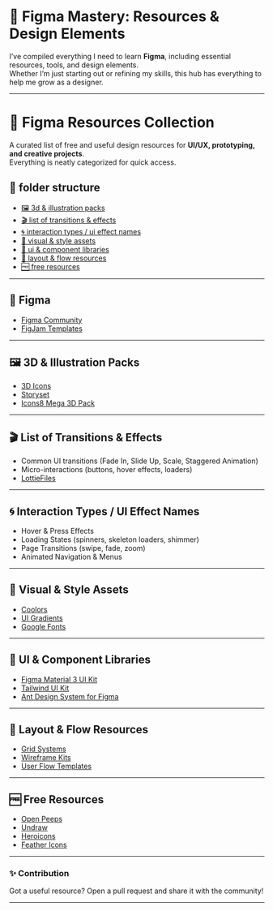 # 🎨 Figma Mastery: Resources & Design Elements  

I’ve compiled everything I need to learn **Figma**, including essential resources, tools, and design elements.  
Whether I’m just starting out or refining my skills, this hub has everything to help me grow as a designer.  

---

# 📂 Figma Resources Collection  

A curated list of free and useful design resources for **UI/UX, prototyping, and creative projects**.  
Everything is neatly categorized for quick access.  

## 📂 folder structure  
- [🖼️ 3d & illustration packs](3d-illustration-packs.md)  
- [🎬 list of transitions & effects](./transitions-effects.md)  
- [🌀 interaction types / ui effect names](./interaction-types-ui-effects.md)  
- [🎨 visual & style assets](./visual-style-assets.md)  
- [🧩 ui & component libraries](./ui-component-libraries.md)  
- [📐 layout & flow resources](./layout-flow-resources.md)  
- [🆓 free resources](./free-resources.md)  


 

---

## 📐 Figma
- [Figma Community](https://www.figma.com/community)  
- [FigJam Templates](https://www.figma.com/community/templates)  

---

## 🖼️ 3D & Illustration Packs
- [3D Icons](https://3dicons.co)  
- [Storyset](https://storyset.com/)  
- [Icons8 Mega 3D Pack](https://icons8.com/illustrations)  

---

## 🎬 List of Transitions & Effects
- Common UI transitions (Fade In, Slide Up, Scale, Staggered Animation)  
- Micro-interactions (buttons, hover effects, loaders)  
- [LottieFiles](https://lottiefiles.com/)  

---

## 🌀 Interaction Types / UI Effect Names
- Hover & Press Effects  
- Loading States (spinners, skeleton loaders, shimmer)  
- Page Transitions (swipe, fade, zoom)  
- Animated Navigation & Menus  

---

## 🎨 Visual & Style Assets
- [Coolors](https://coolors.co/)  
- [UI Gradients](https://uigradients.com/)  
- [Google Fonts](https://fonts.google.com/)  

---

## 🧩 UI & Component Libraries
- [Figma Material 3 UI Kit](https://www.figma.com/community/file/1035203688168086460)  
- [Tailwind UI Kit](https://www.figma.com/community/file/1063740356358625776)  
- [Ant Design System for Figma](https://ant.design/resources)  

---

## 📐 Layout & Flow Resources
- [Grid Systems](https://grid.layoutit.com/)  
- [Wireframe Kits](https://www.figma.com/community/search?resource_type=file&q=wireframe%20kit)  
- [User Flow Templates](https://whimsical.com/)  

---

## 🆓 Free Resources
- [Open Peeps](https://www.openpeeps.com/)  
- [Undraw](https://undraw.co/illustrations)  
- [Heroicons](https://heroicons.com/)  
- [Feather Icons](https://feathericons.com/)  

---

### ✨ Contribution  
Got a useful resource? Open a pull request and share it with the community!  

---
